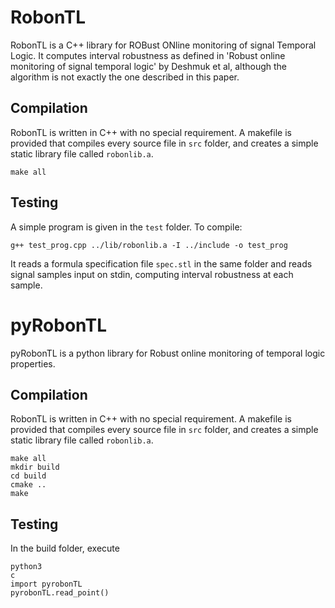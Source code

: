 # RobonTL 

RobonTL is a C++ library for ROBust ONline monitoring of signal Temporal Logic. It computes interval robustness as defined in 'Robust online monitoring of signal temporal logic' by Deshmuk et al, although the algorithm is not exactly the one described in this paper. 


## Compilation

RobonTL is written in C++ with no special requirement. A makefile is provided that compiles every source file in `src` folder, and creates a simple static library file called `robonlib.a`. 
```
make all
```

## Testing

A simple program is given in the `test` folder. To compile: 

```
g++ test_prog.cpp ../lib/robonlib.a -I ../include -o test_prog
```

It reads a formula specification file `spec.stl` in the same folder and reads signal samples input on stdin, computing interval robustness at each sample. 



# pyRobonTL 

pyRobonTL is a python library for Robust online monitoring of temporal logic properties.

## Compilation

RobonTL is written in C++ with no special requirement. A makefile is provided that compiles every source file in `src` folder, and creates a simple static library file called `robonlib.a`. 
```
make all
mkdir build
cd build
cmake ..
make
```


## Testing

In the build folder, execute
```
python3
c
import pyrobonTL
pyrobonTL.read_point()
```
